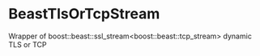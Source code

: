 # BeastTlsOrTcpStream
Wrapper of  boost::beast::ssl_stream&lt;boost::beast::tcp_stream> dynamic TLS or TCP
